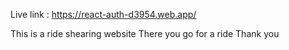 Live link : https://react-auth-d3954.web.app/


This is a ride shearing website
There you go for a ride
Thank you
